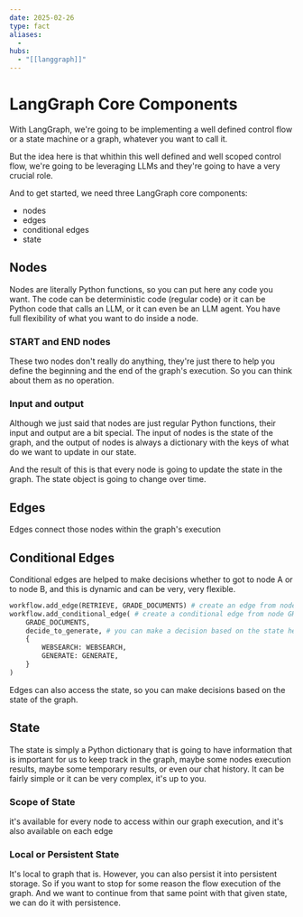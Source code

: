 ```yaml
---
date: 2025-02-26
type: fact
aliases:
  -
hubs:
  - "[[langgraph]]"
---
```


# LangGraph Core Components

With LangGraph, we're going to be implementing a well defined control flow or a state machine or a graph, whatever you want to call it.

But the idea here is that whithin this well defined and well scoped control flow, we're going to be leveraging LLMs and they're going to have a very crucial role.

And to get started, we need three LangGraph core components:
- nodes
- edges
- conditional edges
- state


## Nodes

Nodes are literally Python functions, so you can put here any code you want. The code can be deterministic code (regular code) or it can be Python code that calls an LLM, or it can even be an LLM agent. You have full flexibility of what you want to do inside a node.

### START and END nodes

These two nodes don't really do anything, they're just there to help you define the beginning and the end of the graph's execution. So you can think about them as no operation.

### Input and output

Although we just said that nodes are just regular Python functions, their input and output are a bit special. The input of nodes is the state of the graph, and the output of nodes is always a dictionary with the keys of what do we want to update in our state.

And the result of this is that every node is going to update the state in the graph. The state object is going to change over time.

## Edges

Edges connect those nodes within the graph's execution


## Conditional Edges

Conditional edges are helped to make decisions whether to got to node A or to node B, and this is dynamic and can be very, very flexible.
```py
workflow.add_edge(RETRIEVE, GRADE_DOCUMENTS) # create an edge from node RETRIEVE to node GRADE_DOCUMENTS
workflow.add_conditional_edge( # create a conditional edge from node GRADE_DOCUMENTS, and the condition is decide_to_generate which decides whether to go to node WEBSEARCH or to node GENERATE
    GRADE_DOCUMENTS,
    decide_to_generate, # you can make a decision based on the state here
    {
        WEBSEARCH: WEBSEARCH,
        GENERATE: GENERATE,
    }
)
```
Edges can also access the state, so you can make decisions based on the state of the graph.


## State

The state is simply a Python dictionary that is going to have information that is important for us to keep track in the graph, maybe some nodes execution results, maybe some temporary results, or even our chat history. It can be fairly simple or it can be very complex, it's up to you.

### Scope of State
it's available for every node to access within our graph execution, and it's also available on each edge

### Local or Persistent State
It's local to graph that is. However, you can also persist it into persistent storage. So if you want to stop for some reason the flow execution of the graph. And we want to continue from that same point with that given state, we can do it with persistence.
